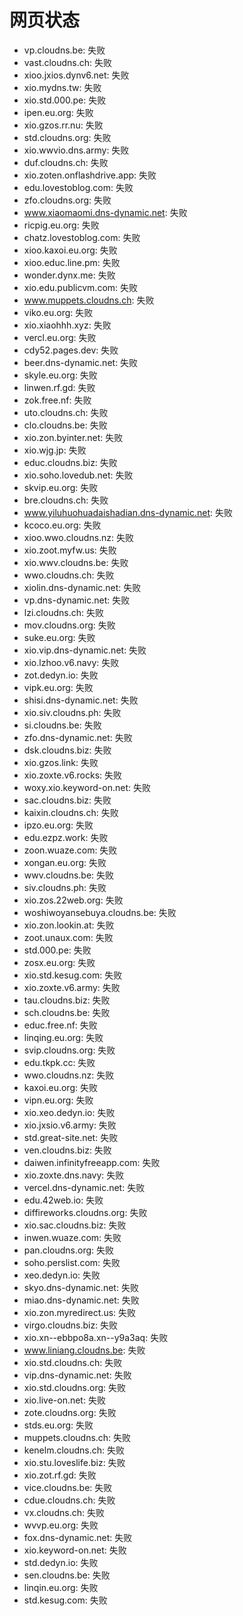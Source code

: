 # 网页状态
- vp.cloudns.be: 失败
- vast.cloudns.ch: 失败
- xioo.jxios.dynv6.net: 失败
- xio.mydns.tw: 失败
- xio.std.000.pe: 失败
- ipen.eu.org: 失败
- xio.gzos.rr.nu: 失败
- std.cloudns.org: 失败
- xio.wwvio.dns.army: 失败
- duf.cloudns.ch: 失败
- xio.zoten.onflashdrive.app: 失败
- edu.lovestoblog.com: 失败
- zfo.cloudns.org: 失败
- www.xiaomaomi.dns-dynamic.net: 失败
- ricpig.eu.org: 失败
- chatz.lovestoblog.com: 失败
- xioo.kaxoi.eu.org: 失败
- xioo.educ.line.pm: 失败
- wonder.dynx.me: 失败
- xio.edu.publicvm.com: 失败
- www.muppets.cloudns.ch: 失败
- viko.eu.org: 失败
- xio.xiaohhh.xyz: 失败
- vercl.eu.org: 失败
- cdy52.pages.dev: 失败
- beer.dns-dynamic.net: 失败
- skyle.eu.org: 失败
- linwen.rf.gd: 失败
- zok.free.nf: 失败
- uto.cloudns.ch: 失败
- clo.cloudns.be: 失败
- xio.zon.byinter.net: 失败
- xio.wjg.jp: 失败
- educ.cloudns.biz: 失败
- xio.soho.lovedub.net: 失败
- skvip.eu.org: 失败
- bre.cloudns.ch: 失败
- www.yiluhuohuadaishadian.dns-dynamic.net: 失败
- kcoco.eu.org: 失败
- xioo.wwo.cloudns.nz: 失败
- xio.zoot.myfw.us: 失败
- xio.wwv.cloudns.be: 失败
- wwo.cloudns.ch: 失败
- xiolin.dns-dynamic.net: 失败
- vp.dns-dynamic.net: 失败
- lzi.cloudns.ch: 失败
- mov.cloudns.org: 失败
- suke.eu.org: 失败
- xio.vip.dns-dynamic.net: 失败
- xio.lzhoo.v6.navy: 失败
- zot.dedyn.io: 失败
- vipk.eu.org: 失败
- shisi.dns-dynamic.net: 失败
- xio.siv.cloudns.ph: 失败
- si.cloudns.be: 失败
- zfo.dns-dynamic.net: 失败
- dsk.cloudns.biz: 失败
- xio.gzos.link: 失败
- xio.zoxte.v6.rocks: 失败
- woxy.xio.keyword-on.net: 失败
- sac.cloudns.biz: 失败
- kaixin.cloudns.ch: 失败
- ipzo.eu.org: 失败
- edu.ezpz.work: 失败
- zoon.wuaze.com: 失败
- xongan.eu.org: 失败
- wwv.cloudns.be: 失败
- siv.cloudns.ph: 失败
- xio.zos.22web.org: 失败
- woshiwoyansebuya.cloudns.be: 失败
- xio.zon.lookin.at: 失败
- zoot.unaux.com: 失败
- std.000.pe: 失败
- zosx.eu.org: 失败
- xio.std.kesug.com: 失败
- xio.zoxte.v6.army: 失败
- tau.cloudns.biz: 失败
- sch.cloudns.be: 失败
- educ.free.nf: 失败
- linqing.eu.org: 失败
- svip.cloudns.org: 失败
- edu.tkpk.cc: 失败
- wwo.cloudns.nz: 失败
- kaxoi.eu.org: 失败
- vipn.eu.org: 失败
- xio.xeo.dedyn.io: 失败
- xio.jxsio.v6.army: 失败
- std.great-site.net: 失败
- ven.cloudns.biz: 失败
- daiwen.infinityfreeapp.com: 失败
- xio.zoxte.dns.navy: 失败
- vercel.dns-dynamic.net: 失败
- edu.42web.io: 失败
- diffireworks.cloudns.org: 失败
- xio.sac.cloudns.biz: 失败
- inwen.wuaze.com: 失败
- pan.cloudns.org: 失败
- soho.perslist.com: 失败
- xeo.dedyn.io: 失败
- skyo.dns-dynamic.net: 失败
- miao.dns-dynamic.net: 失败
- xio.zon.myredirect.us: 失败
- virgo.cloudns.biz: 失败
- xio.xn--ebbpo8a.xn--y9a3aq: 失败
- www.liniang.cloudns.be: 失败
- xio.std.cloudns.ch: 失败
- vip.dns-dynamic.net: 失败
- xio.std.cloudns.org: 失败
- xio.live-on.net: 失败
- zote.cloudns.org: 失败
- stds.eu.org: 失败
- muppets.cloudns.ch: 失败
- kenelm.cloudns.ch: 失败
- xio.stu.loveslife.biz: 失败
- xio.zot.rf.gd: 失败
- vice.cloudns.be: 失败
- cdue.cloudns.ch: 失败
- vx.cloudns.ch: 失败
- wvvp.eu.org: 失败
- fox.dns-dynamic.net: 失败
- xio.keyword-on.net: 失败
- std.dedyn.io: 失败
- sen.cloudns.be: 失败
- linqin.eu.org: 失败
- std.kesug.com: 失败
